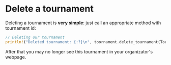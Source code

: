 # Delete a tournament

Deleting a tournament is **very simple**: just call an appropriate method with tournament id:

```rust
// Deleting our tournament
println!("Deleted tournament: {:?}\n", toornament.delete_tournament(TournamentId("1".to_owned())));
```

After that you may no longer see this tournament in your organizator's webpage.

